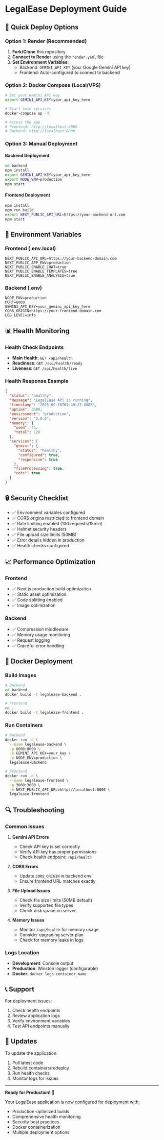 # LegalEase Deployment Guide

## 🚀 Quick Deploy Options

### Option 1: Render (Recommended)
1. **Fork/Clone** this repository
2. **Connect to Render** using the `render.yaml` file
3. **Set Environment Variables**:
   - Backend: `GEMINI_API_KEY` (your Google Gemini API key)
   - Frontend: Auto-configured to connect to backend

### Option 2: Docker Compose (Local/VPS)
```bash
# Set your Gemini API key
export GEMINI_API_KEY=your_api_key_here

# Start both services
docker-compose up -d

# Access the app
# Frontend: http://localhost:3000
# Backend: http://localhost:8000
```

### Option 3: Manual Deployment

#### Backend Deployment
```bash
cd backend
npm install
export GEMINI_API_KEY=your_api_key_here
export NODE_ENV=production
npm start
```

#### Frontend Deployment
```bash
npm install
npm run build
export NEXT_PUBLIC_API_URL=https://your-backend-url.com
npm start
```

## 🔧 Environment Variables

### Frontend (.env.local)
```env
NEXT_PUBLIC_API_URL=https://your-backend-domain.com
NEXT_PUBLIC_APP_ENV=production
NEXT_PUBLIC_ENABLE_CHAT=true
NEXT_PUBLIC_ENABLE_TEMPLATES=true
NEXT_PUBLIC_ENABLE_ANALYSIS=true
```

### Backend (.env)
```env
NODE_ENV=production
PORT=8000
GEMINI_API_KEY=your_gemini_api_key_here
CORS_ORIGIN=https://your-frontend-domain.com
LOG_LEVEL=info
```

## 📊 Health Monitoring

### Health Check Endpoints
- **Main Health**: `GET /api/health`
- **Readiness**: `GET /api/health/ready`
- **Liveness**: `GET /api/health/live`

### Health Response Example
```json
{
  "status": "healthy",
  "message": "LegalEase API is running",
  "timestamp": "2025-09-16T01:49:27.000Z",
  "uptime": 3600,
  "environment": "production",
  "version": "2.0.0",
  "memory": {
    "used": 45,
    "total": 128
  },
  "services": {
    "gemini": {
      "status": "healthy",
      "configured": true,
      "responsive": true
    },
    "fileProcessing": true,
    "cors": true
  }
}
```

## 🔒 Security Checklist

- ✅ Environment variables configured
- ✅ CORS origins restricted to frontend domain
- ✅ Rate limiting enabled (100 requests/15min)
- ✅ Helmet security headers
- ✅ File upload size limits (50MB)
- ✅ Error details hidden in production
- ✅ Health checks configured

## 📈 Performance Optimization

### Frontend
- ✅ Next.js production build optimization
- ✅ Static asset optimization
- ✅ Code splitting enabled
- ✅ Image optimization

### Backend
- ✅ Compression middleware
- ✅ Memory usage monitoring
- ✅ Request logging
- ✅ Graceful error handling

## 🐳 Docker Deployment

### Build Images
```bash
# Backend
cd backend
docker build -t legalease-backend .

# Frontend
cd ..
docker build -t legalease-frontend .
```

### Run Containers
```bash
# Backend
docker run -d \
  --name legalease-backend \
  -p 8000:8000 \
  -e GEMINI_API_KEY=your_key \
  -e NODE_ENV=production \
  legalease-backend

# Frontend
docker run -d \
  --name legalease-frontend \
  -p 3000:3000 \
  -e NEXT_PUBLIC_API_URL=http://localhost:8000 \
  legalease-frontend
```

## 🔍 Troubleshooting

### Common Issues

1. **Gemini API Errors**
   - Check API key is set correctly
   - Verify API key has proper permissions
   - Check health endpoint: `/api/health`

2. **CORS Errors**
   - Update `CORS_ORIGIN` in backend env
   - Ensure frontend URL matches exactly

3. **File Upload Issues**
   - Check file size limits (50MB default)
   - Verify supported file types
   - Check disk space on server

4. **Memory Issues**
   - Monitor `/api/health` for memory usage
   - Consider upgrading server plan
   - Check for memory leaks in logs

### Logs Location
- **Development**: Console output
- **Production**: Winston logger (configurable)
- **Docker**: `docker logs container_name`

## 📞 Support

For deployment issues:
1. Check health endpoints
2. Review application logs
3. Verify environment variables
4. Test API endpoints manually

## 🔄 Updates

To update the application:
1. Pull latest code
2. Rebuild containers/redeploy
3. Run health checks
4. Monitor logs for issues

---

**Ready for Production!** 🎉

Your LegalEase application is now configured for deployment with:
- Production-optimized builds
- Comprehensive health monitoring
- Security best practices
- Docker containerization
- Multiple deployment options
